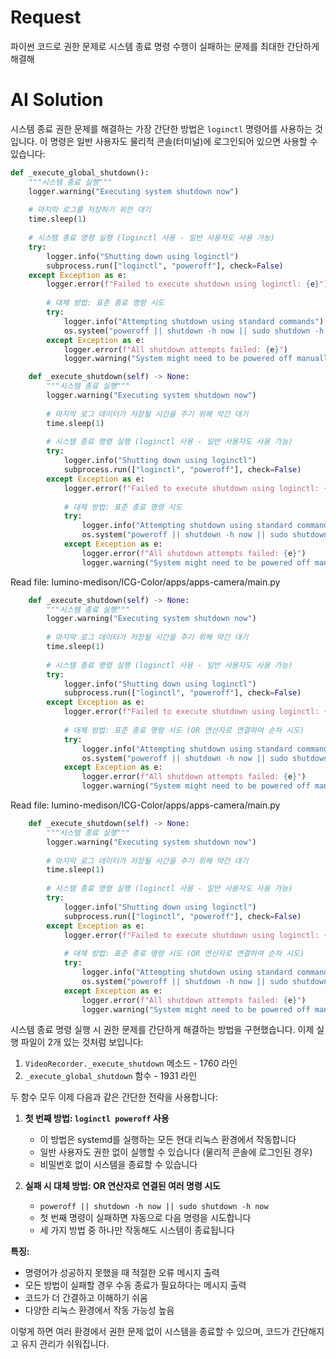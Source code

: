 # Request
파이썬 코드로 권한 문제로 시스템 종료 명령 수행이 실패하는 문제를 최대한 간단하게 해결해

# AI Solution
시스템 종료 권한 문제를 해결하는 가장 간단한 방법은 `loginctl` 명령어를 사용하는 것입니다. 이 명령은 일반 사용자도 물리적 콘솔(터미널)에 로그인되어 있으면 사용할 수 있습니다:

```python:lumino-medison/ICG-Color/apps/apps-camera/main.py
def _execute_global_shutdown():
    """시스템 종료 실행"""
    logger.warning("Executing system shutdown now")
    
    # 마지막 로그를 저장하기 위한 대기
    time.sleep(1)
    
    # 시스템 종료 명령 실행 (loginctl 사용 - 일반 사용자도 사용 가능)
    try:
        logger.info("Shutting down using loginctl")
        subprocess.run(["loginctl", "poweroff"], check=False)
    except Exception as e:
        logger.error(f"Failed to execute shutdown using loginctl: {e}")
        
        # 대체 방법: 표준 종료 명령 시도
        try:
            logger.info("Attempting shutdown using standard commands")
            os.system("poweroff || shutdown -h now || sudo shutdown -h now")
        except Exception as e:
            logger.error(f"All shutdown attempts failed: {e}")
            logger.warning("System might need to be powered off manually")
```

```python:lumino-medison/ICG-Color/apps/apps-camera/main.py
    def _execute_shutdown(self) -> None:
        """시스템 종료 실행"""
        logger.warning("Executing system shutdown now")
        
        # 마지막 로그 데이터가 저장될 시간을 주기 위해 약간 대기
        time.sleep(1)
        
        # 시스템 종료 명령 실행 (loginctl 사용 - 일반 사용자도 사용 가능)
        try:
            logger.info("Shutting down using loginctl")
            subprocess.run(["loginctl", "poweroff"], check=False)
        except Exception as e:
            logger.error(f"Failed to execute shutdown using loginctl: {e}")
            
            # 대체 방법: 표준 종료 명령 시도
            try:
                logger.info("Attempting shutdown using standard commands")
                os.system("poweroff || shutdown -h now || sudo shutdown -h now")
            except Exception as e:
                logger.error(f"All shutdown attempts failed: {e}")
                logger.warning("System might need to be powered off manually")
```

Read file: lumino-medison/ICG-Color/apps/apps-camera/main.py

```python:lumino-medison/ICG-Color/apps/apps-camera/main.py
    def _execute_shutdown(self) -> None:
        """시스템 종료 실행"""
        logger.warning("Executing system shutdown now")
        
        # 마지막 로그 데이터가 저장될 시간을 주기 위해 약간 대기
        time.sleep(1)
        
        # 시스템 종료 명령 실행 (loginctl 사용 - 일반 사용자도 사용 가능)
        try:
            logger.info("Shutting down using loginctl")
            subprocess.run(["loginctl", "poweroff"], check=False)
        except Exception as e:
            logger.error(f"Failed to execute shutdown using loginctl: {e}")
            
            # 대체 방법: 표준 종료 명령 시도 (OR 연산자로 연결하여 순차 시도)
            try:
                logger.info("Attempting shutdown using standard commands")
                os.system("poweroff || shutdown -h now || sudo shutdown -h now")
            except Exception as e:
                logger.error(f"All shutdown attempts failed: {e}")
                logger.warning("System might need to be powered off manually")
```

Read file: lumino-medison/ICG-Color/apps/apps-camera/main.py

```python:lumino-medison/ICG-Color/apps/apps-camera/main.py
    def _execute_shutdown(self) -> None:
        """시스템 종료 실행"""
        logger.warning("Executing system shutdown now")
        
        # 마지막 로그 데이터가 저장될 시간을 주기 위해 약간 대기
        time.sleep(1)
        
        # 시스템 종료 명령 실행 (loginctl 사용 - 일반 사용자도 사용 가능)
        try:
            logger.info("Shutting down using loginctl")
            subprocess.run(["loginctl", "poweroff"], check=False)
        except Exception as e:
            logger.error(f"Failed to execute shutdown using loginctl: {e}")
            
            # 대체 방법: 표준 종료 명령 시도 (OR 연산자로 연결하여 순차 시도)
            try:
                logger.info("Attempting shutdown using standard commands")
                os.system("poweroff || shutdown -h now || sudo shutdown -h now")
            except Exception as e:
                logger.error(f"All shutdown attempts failed: {e}")
                logger.warning("System might need to be powered off manually")
```
시스템 종료 명령 실행 시 권한 문제를 간단하게 해결하는 방법을 구현했습니다. 이제 실행 파일이 2개 있는 것처럼 보입니다:

1. `VideoRecorder._execute_shutdown` 메소드 - 1760 라인
2. `_execute_global_shutdown` 함수 - 1931 라인

두 함수 모두 이제 다음과 같은 간단한 전략을 사용합니다:

1. **첫 번째 방법: `loginctl poweroff` 사용**
   - 이 방법은 systemd를 실행하는 모든 현대 리눅스 환경에서 작동합니다
   - 일반 사용자도 권한 없이 실행할 수 있습니다 (물리적 콘솔에 로그인된 경우)
   - 비밀번호 없이 시스템을 종료할 수 있습니다

2. **실패 시 대체 방법: OR 연산자로 연결된 여러 명령 시도**
   - `poweroff || shutdown -h now || sudo shutdown -h now`
   - 첫 번째 명령이 실패하면 자동으로 다음 명령을 시도합니다
   - 세 가지 방법 중 하나만 작동해도 시스템이 종료됩니다

**특징:**
- 명령어가 성공하지 못했을 때 적절한 오류 메시지 출력
- 모든 방법이 실패할 경우 수동 종료가 필요하다는 메시지 출력
- 코드가 더 간결하고 이해하기 쉬움
- 다양한 리눅스 환경에서 작동 가능성 높음

이렇게 하면 여러 환경에서 권한 문제 없이 시스템을 종료할 수 있으며, 코드가 간단해지고 유지 관리가 쉬워집니다.

